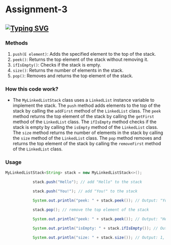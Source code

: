 # Assignment-3

## [![Typing SVG](https://readme-typing-svg.herokuapp.com?color=%2336BCF7&lines=MyLinkedListStack)](https://git.io/typing-svg)

### Methods

1. `push(E element)`: Adds the specified element to the top of the stack.
2. `peek()`: Returns the top element of the stack without removing it.
3. `ifIsEmpty()`: Checks if the stack is empty.
4. `size()`: Returns the number of elements in the stack.
5. `pop()`: Removes and returns the top element of the stack.

### How this code work?

* The `MyLinkedListStack` class uses a `LinkedList` instance variable to implement the stack. The `push` method adds elements to the top of the stack by calling the `addFirst` method of the `LinkedList` class. The `peek` method returns the top element of the stack by calling the `getFirst` method of the `LinkedList` class. The `ifIsEmpty` method checks if the stack is empty by calling the `isEmpty` method of the `LinkedList` class. The `size` method returns the number of elements in the stack by calling the `size` method of the `LinkedList` class. The `pop` method removes and returns the top element of the stack by calling the `removeFirst` method of the `LinkedList` class.

### Usage
``` java 
MyLinkedListStack<String> stack = new MyLinkedListStack<>();

            stack.push("Hello"); // add "Hello" to the stack

            stack.push("You!"); // add "You!" to the stack

            System.out.println("peek: " + stack.peek()); // Output: "You!", print the top element of the stack

            stack.pop(); // remove the top element of the stack

            System.out.println("peek: " + stack.peek()); // Output: "Hello", print the new top element of the stack

            System.out.println("isEmpty: " + stack.ifIsEmpty()); // Output: false, check if the stack is empty

            System.out.println("size: " + stack.size()); // Output: 1, print the size of the stack
```
